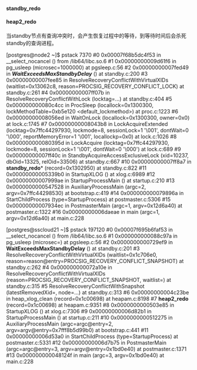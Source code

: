 #### standby_redo



#### heap2_redo



当standby节点有查询冲突时，会产生恢复过程中的等待，到等待时间后会杀死standby的查询进程。

[postgres@node2 ~]$ pstack 7370
#0  0x00007f68b5dc4f53 in __select_nocancel () from /lib64/libc.so.6
#1  0x00000000009d61f6 in pg_usleep (microsec=1000000) at pgsleep.c:56
#2  0x00000000007fed49 in ***WaitExceedsMaxStandbyDelay*** () at standby.c:200
#3  0x00000000007fee85 in ResolveRecoveryConflictWithVirtualXIDs (waitlist=0x13062c8, reason=PROCSIG_RECOVERY_CONFLICT_LOCK) at standby.c:261
#4  0x00000000007ff07b in ResolveRecoveryConflictWithLock (locktag=...) at standby.c:404
#5  0x000000000080c4cc in ProcSleep (locallock=0x1300300, lockMethodTable=0xb5e120 <default_lockmethod>) at proc.c:1223
#6  0x00000000008056ed in WaitOnLock (locallock=0x1300300, owner=0x0) at lock.c:1745
#7  0x00000000008043b8 in LockAcquireExtended (locktag=0x7ffc44297930, lockmode=8, sessionLock=1 '\001', dontWait=0 '\000', reportMemoryError=1 '\001', locallockp=0x0) at lock.c:1026
#8  0x000000000080395d in LockAcquire (locktag=0x7ffc44297930, lockmode=8, sessionLock=1 '\001', dontWait=0 '\000') at lock.c:689
#9  0x00000000007ff40c in StandbyAcquireAccessExclusiveLock (xid=10237, dbOid=13325, relOid=33506) at standby.c:667
#10 0x00000000007ff8a7 in **standby_redo*** (record=0x1302950) at standby.c:822
#11 0x00000000005339b0 in StartupXLOG () at xlog.c:6989
#12 0x00000000007999ae in StartupProcessMain () at startup.c:210
#13 0x0000000000547528 in AuxiliaryProcessMain (argc=2, argv=0x7ffc44298530) at bootstrap.c:419
#14 0x000000000079896a in StartChildProcess (type=StartupProcess) at postmaster.c:5306
#15 0x00000000007934ec in PostmasterMain (argc=1, argv=0x12d6a40) at postmaster.c:1322
#16 0x00000000006daeae in main (argc=1, argv=0x12d6a40) at main.c:228



[postgres@sscloud21 ~]$ pstack 197120
#0  0x00007f695b6faf53 in __select_nocancel () from /lib64/libc.so.6
#1  0x000000000088c97a in pg_usleep (microsec=<optimized out>) at pgsleep.c:56
#2  0x0000000000729ef9 in **WaitExceedsMaxStandbyDelay** () at standby.c:201
#3  ResolveRecoveryConflictWithVirtualXIDs (waitlist=0x1c706e0, reason=reason@entry=PROCSIG_RECOVERY_CONFLICT_SNAPSHOT) at standby.c:262
#4  0x000000000072a10e in ResolveRecoveryConflictWithVirtualXIDs (reason=PROCSIG_RECOVERY_CONFLICT_SNAPSHOT, waitlist=<optimized out>) at standby.c:315
#5  ResolveRecoveryConflictWithSnapshot (latestRemovedXid=<optimized out>, node=...) at standby.c:313
#6  0x00000000004c23be in heap_xlog_clean (record=0x1c00698) at heapam.c:8198
#7  **heap2_redo** (record=0x1c00698) at heapam.c:9351
#8  0x0000000000503e85 in StartupXLOG () at xlog.c:7306
#9  0x00000000006d82b1 in StartupProcessMain () at startup.c:211
#10 0x0000000000512275 in AuxiliaryProcessMain (argc=argc@entry=2, argv=argv@entry=0x7fff8b5d99b0) at bootstrap.c:441
#11 0x00000000006d53a0 in StartChildProcess (type=StartupProcess) at postmaster.c:5331
#12 0x00000000006d7b75 in PostmasterMain (argc=argc@entry=3, argv=argv@entry=0x1bd0e40) at postmaster.c:1371
#13 0x000000000048124f in main (argc=3, argv=0x1bd0e40) at main.c:228

